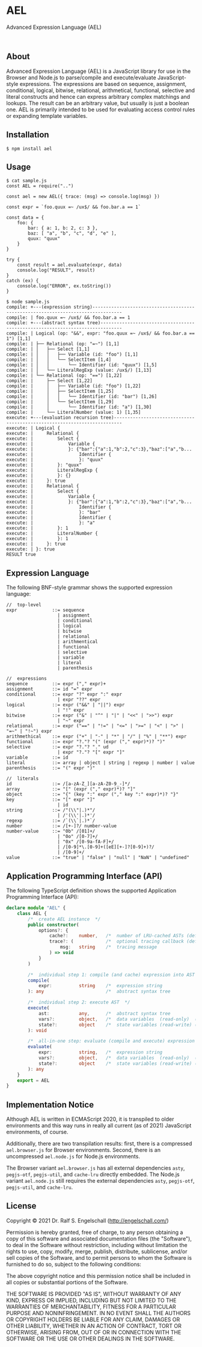 
AEL
===

Advanced Expression Language (AEL)

<p/>
<img src="https://nodei.co/npm/ael.png?downloads=true&stars=true" alt=""/>

<p/>
<img src="https://david-dm.org/rse/ael.png" alt=""/>

About
-----

Advanced Expression Language (AEL) is a JavaScript library for use
in the Browser and Node.js to parse/compile and execute/evaluate
JavaScript-style expressions. The expressions are based on sequence,
assignment, conditional, logical, bitwise, relational, arithmetical,
functional, selective and literal constructs and hence can express
arbitrary complex matchings and lookups. The result can be an arbitrary
value, but usually is just a boolean one. AEL is primarily intended
to be used for evaluating access control rules or expanding template
variables.

Installation
------------

```shell
$ npm install ael
```

Usage
-----

```
$ cat sample.js
const AEL = require("..")

const ael = new AEL({ trace: (msg) => console.log(msg) })

const expr = `foo.quux =~ /ux$/ && foo.bar.a == 1`

const data = {
    foo: {
        bar: { a: 1, b: 2, c: 3 },
        baz: [ "a", "b", "c", "d", "e" ],
        quux: "quux"
    }
}

try {
    const result = ael.evaluate(expr, data)
    console.log("RESULT", result)
}
catch (ex) {
    console.log("ERROR", ex.toString())
}

$ node sample.js
compile: +---(expression string)---------------------------------------------------------------------------------
compile: | foo.quux =~ /ux$/ && foo.bar.a == 1
compile: +---(abstract syntax tree)------------------------------------------------------------------------------
compile: | Logical (op: "&&", expr: "foo.quux =~ /ux$/ && foo.bar.a == 1") [1,1]
compile: | ├── Relational (op: "=~") [1,1]
compile: | │   ├── Select [1,1]
compile: | │   │   ├── Variable (id: "foo") [1,1]
compile: | │   │   └── SelectItem [1,4]
compile: | │   │       └── Identifier (id: "quux") [1,5]
compile: | │   └── LiteralRegExp (value: /ux$/) [1,13]
compile: | └── Relational (op: "==") [1,22]
compile: |     ├── Select [1,22]
compile: |     │   ├── Variable (id: "foo") [1,22]
compile: |     │   ├── SelectItem [1,25]
compile: |     │   │   └── Identifier (id: "bar") [1,26]
compile: |     │   └── SelectItem [1,29]
compile: |     │       └── Identifier (id: "a") [1,30]
compile: |     └── LiteralNumber (value: 1) [1,35]
execute: +---(evaluation recursion tree)-------------------------------------------------------------------------
execute: | Logical {
execute: |     Relational {
execute: |         Select {
execute: |             Variable {
execute: |             }: {"bar":{"a":1,"b":2,"c":3},"baz":["a","b...
execute: |                 Identifier {
execute: |                 }: "quux"
execute: |         }: "quux"
execute: |         LiteralRegExp {
execute: |         }: {}
execute: |     }: true
execute: |     Relational {
execute: |         Select {
execute: |             Variable {
execute: |             }: {"bar":{"a":1,"b":2,"c":3},"baz":["a","b...
execute: |                 Identifier {
execute: |                 }: "bar"
execute: |                 Identifier {
execute: |                 }: "a"
execute: |         }: 1
execute: |         LiteralNumber {
execute: |         }: 1
execute: |     }: true
execute: | }: true
RESULT true
```

Expression Language
-------------------

The following BNF-style grammar shows the supported expression language:

```
//  top-level
expr             ::= sequence
                   | assignment
                   | conditional
                   | logical
                   | bitwise
                   | relational
                   | arithmentical
                   | functional
                   | selective
                   | variable
                   | literal
                   | parenthesis

//  expressions
sequence         ::= expr ("," expr)+
assignment       ::= id "=" expr
conditional      ::= expr "?" expr ":" expr
                   | expr "??" expr
logical          ::= expr ("&&" | "||") expr
                   | "!" expr
bitwise          ::= expr ("&" | "^" | "|" | "<<" | ">>") expr
                   | "~" expr
relational       ::= expr ("==" | "!=" | "<=" | ">=" | "<" | ">" | "=~" | "!~") expr
arithmethical    ::= expr ("+" | "-" | "*" | "/" | "%" | "**") expr
functional       ::= expr "?."? "(" (expr ("," expr)*)? ")"
selective        ::= expr "?."? "." ud
                   | expr "?."? "[" expr "]"
variable         ::= id
literal          ::= array | object | string | regexp | number | value
parenthesis      ::= "(" expr ")"

//  literals
id               ::= /[a-zA-Z_][a-zA-Z0-9_-]*/
array            ::= "[" (expr ("," expr)*)? "]"
object           ::= "{" (key ":" expr ("," key ":" expr)*)? "}"
key              ::= "[" expr "]"
                   | id
string           ::= /"(\\"|.)*"/
                   | /'(\\'|.)*'/
regexp           ::= /`(\\`|.)*`/
number           ::= /[+-]?/ number-value
number-value     ::= "0b" /[01]+/
                   | "0o" /[0-7]+/
                   | "0x" /[0-9a-fA-F]+/
                   | /[0-9]*\.[0-9]+([eE][+-]?[0-9]+)?/
                   | /[0-9]+/
value            ::= "true" | "false" | "null" | "NaN" | "undefined"
```

Application Programming Interface (API)
---------------------------------------

The following TypeScript definition shows the supported Application Programming Interface (API):

```ts
declare module "AEL" {
    class AEL {
        /*  create AEL instance  */
        public constructor(
            options?: {
                cache?:    number,   /*  number of LRU-cached ASTs (default: 0)      */
                trace?: (            /*  optional tracing callback (default: null)   */
                    msg:   string    /*  tracing message                             */
                ) => void
            }
        )

        /*  individual step 1: compile (and cache) expression into AST  */
        compile(
            expr:          string    /*  expression string                           */
        ): any                       /*  abstract syntax tree                        */

        /*  individual step 2: execute AST  */
        execute(
            ast:           any,      /*  abstract syntax tree                        */
            vars?:         object,   /*  data variables  (read-only)  (default: {})  */
            state?:        object    /*  state variables (read-write) (default: {})  */
        ): void

        /*  all-in-one step: evaluate (compile and execute) expression  */
        evaluate(
            expr:          string,   /*  expression string                           */
            vars?:         object,   /*  data variables  (read-only)  (default: {})  */
            state?:        object    /*  state variables (read-write) (default: {})  */
        ): any
    }
    export = AEL
}
```

Implementation Notice
---------------------

Although AEL is written in ECMAScript 2020, it is transpiled to older
environments and this way runs in really all current (as of 2021)
JavaScript environments, of course.

Additionally, there are two transpilation results: first, there is a
compressed `ael.browser.js` for Browser environments. Second, there is
an uncompressed `ael.node.js` for Node.js environments.

The Browser variant `ael.browser.js` has all external dependencies `asty`,
`pegjs-otf`, `pegjs-util`, and `cache-lru` directly embedded. The
Node.js variant `ael.node.js` still requires the external dependencies
`asty`, `pegjs-otf`, `pegjs-util`, and `cache-lru`.

License
-------

Copyright &copy; 2021 Dr. Ralf S. Engelschall (http://engelschall.com/)

Permission is hereby granted, free of charge, to any person obtaining
a copy of this software and associated documentation files (the
"Software"), to deal in the Software without restriction, including
without limitation the rights to use, copy, modify, merge, publish,
distribute, sublicense, and/or sell copies of the Software, and to
permit persons to whom the Software is furnished to do so, subject to
the following conditions:

The above copyright notice and this permission notice shall be included
in all copies or substantial portions of the Software.

THE SOFTWARE IS PROVIDED "AS IS", WITHOUT WARRANTY OF ANY KIND,
EXPRESS OR IMPLIED, INCLUDING BUT NOT LIMITED TO THE WARRANTIES OF
MERCHANTABILITY, FITNESS FOR A PARTICULAR PURPOSE AND NONINFRINGEMENT.
IN NO EVENT SHALL THE AUTHORS OR COPYRIGHT HOLDERS BE LIABLE FOR ANY
CLAIM, DAMAGES OR OTHER LIABILITY, WHETHER IN AN ACTION OF CONTRACT,
TORT OR OTHERWISE, ARISING FROM, OUT OF OR IN CONNECTION WITH THE
SOFTWARE OR THE USE OR OTHER DEALINGS IN THE SOFTWARE.

